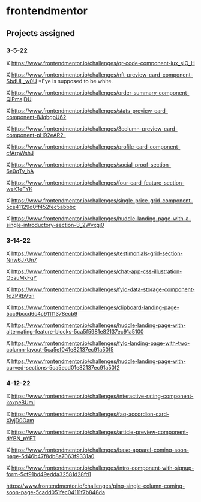 # frontendmentor

## Projects assigned

### 3-5-22

X https://www.frontendmentor.io/challenges/qr-code-component-iux_sIO_H

X https://www.frontendmentor.io/challenges/nft-preview-card-component-SbdUL_w0U
  *Eye is supposed to be white.

X https://www.frontendmentor.io/challenges/order-summary-component-QlPmajDUj

X https://www.frontendmentor.io/challenges/stats-preview-card-component-8JqbgoU62

X https://www.frontendmentor.io/challenges/3column-preview-card-component-pH92eAR2-

X https://www.frontendmentor.io/challenges/profile-card-component-cfArpWshJ

X https://www.frontendmentor.io/challenges/social-proof-section-6e0qTv_bA

X https://www.frontendmentor.io/challenges/four-card-feature-section-weK1eFYK

X https://www.frontendmentor.io/challenges/single-price-grid-component-5ce41129d0ff452fec5abbbc

X https://www.frontendmentor.io/challenges/huddle-landing-page-with-a-single-introductory-section-B_2Wvxgi0

### 3-14-22

X https://www.frontendmentor.io/challenges/testimonials-grid-section-Nnw6J7Un7

X https://www.frontendmentor.io/challenges/chat-app-css-illustration-O5auMkFqY

X https://www.frontendmentor.io/challenges/fylo-data-storage-component-1dZPRbV5n

X https://www.frontendmentor.io/challenges/clipboard-landing-page-5cc9bccd6c4c91111378ecb9

X https://www.frontendmentor.io/challenges/huddle-landing-page-with-alternating-feature-blocks-5ca5f5981e82137ec91a5100

X https://www.frontendmentor.io/challenges/fylo-landing-page-with-two-column-layout-5ca5ef041e82137ec91a50f5

X https://www.frontendmentor.io/challenges/huddle-landing-page-with-curved-sections-5ca5ecd01e82137ec91a50f2

### 4-12-22

X https://www.frontendmentor.io/challenges/interactive-rating-component-koxpeBUmI

X https://www.frontendmentor.io/challenges/faq-accordion-card-XlyjD0Oam

X https://www.frontendmentor.io/challenges/article-preview-component-dYBN_pYFT

X https://www.frontendmentor.io/challenges/base-apparel-coming-soon-page-5d46b47f8db8a7063f9331a0

X https://www.frontendmentor.io/challenges/intro-component-with-signup-form-5cf91bd49edda32581d28fd1

 https://www.frontendmentor.io/challenges/ping-single-column-coming-soon-page-5cadd051fec04111f7b848da